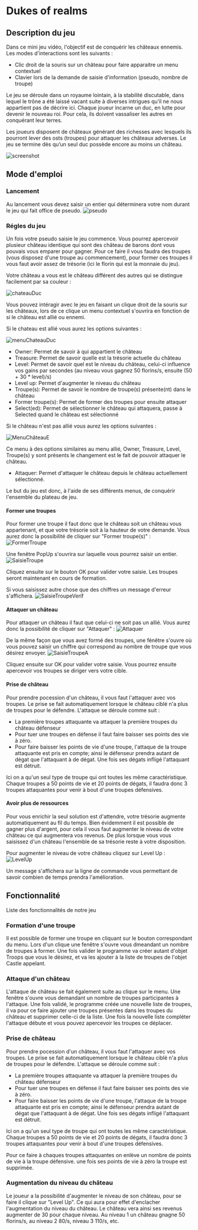 # Dukes of realms
## Description du jeu

Dans ce mini jeu vidéo, l'objectif est de conquérir les châteaux ennemis. Les modes d'interactions sont les suivants :

- Clic droit de la souris sur un château pour faire apparaitre un menu contextuel
- Clavier lors de la demande de saisie d'information (pseudo, nombre de troupe)

Le jeu se déroule dans un royaume lointain, à la stabilité discutable, dans lequel le trône a été laissé vacant suite à diverses intrigues qu’il ne nous appartient pas de décrire ici. Chaque joueur incarne un duc, en lutte pour devenir le nouveau roi. Pour cela, ils doivent vassaliser les autres en conquérant leur terres.

Les joueurs disposent de châteaux générant des richesses avec lesquels ils pourront lever des osts (troupes) pour attaquer les châteaux adverses. Le jeu se termine dès qu’un seul duc possède encore au moins un château.

 

![screenshot](images/DoRdescriptionJeu.png)


## Mode d'emploi
### Lancement

Au lancement vous devez saisir un entier qui déterminera votre nom durant le jeu qui fait office de pseudo.
![pseudo](images/DoRPseudo.png)


### Régles du jeu

Un fois votre pseudo saisie le jeu commence. Vous pourrez apercevoir plusieur château identique qui sont des château de barons dont vous pouvais vous emparer pour gagner. Pour ce faire il vous faudra des troupes (vous disposez d'une troupe au commencement), pour former ces troupes il vous faut avoir assez de trésorie (ici le florin qui est la monnaie du jeu).

Votre château a vous est le château différent des autres qui se distingue facilement par sa couleur :

![chateauDuc](images/DoRchateauDuc.png)

Vous pouvez intéragir avec le jeu en faisant un clique droit de la souris sur les châteaux, lors de ce clique un menu contextuel s'ouvrira en fonction de si le château est allié ou ennemi.

Si le chateau est allié vous aurez les options suivantes : 

![menuChateauDuc](images/DoRMenuChateauDuc.png)

- Owner: Permet de savoir à qui appartient le château
- Treasure: Permet de savoir quelle est la trésorie actuelle du château
- Level: Permet de savoir quel est le niveau du château, celui-ci influence vos gains par secondes (au niveau  vous gagnez 50 florins/s, ensuite (50 + 30 * level)/s)
- Level up: Permet d'augmenter le niveau du château
- Troupe(s): Permet de savoir le nombre de troupe(s) présente(nt) dans le château
- Former troupe(s): Permet de former des troupes pour ensuite attaquer
- Select(ed): Permet de sélectionner le château qui attaquera, passe à Selected quand le château est sélectionné

Si le château n'est pas allié vous aurez les options suivantes :

![MenuChâteauE](images/DoRMenuChateauE.png)

Ce menu à des options similaires au menu allié, Owner, Treasure, Level, Troupe(s) y sont présents le changement est le fait de pouvoir attaquer le château.

- Attaquer: Permet d'attaquer le château depuis le château actuellement sélectionné.

Le but du jeu est donc, à l'aide de ses différents menus, de conquérir l'ensemble du plateau de jeu.

#### Former une troupes 

Pour former une troupe il faut donc que le château soit un château vous appartenant, et que votre trésorie soit à la hauteur de votre demande. Vous aurez donc la possibilité de cliquer sur "Former troupe(s)" : ![FormerTroupe](images/DoRFormer.png)

Une fenêtre PopUp s'ouvrira sur laquelle vous pourrez saisir un entier. ![SaisieTroupe](images/DoRSaisieTroupe.png)

Cliquez ensuite sur le bouton OK pour valider votre saisie. Les troupes seront maintenant en cours de formation.

Si vous saisissez autre chose que des chiffres un message d'erreur s'affichera. ![SaisieTroupeVerif](images/DoRSaisieTroupeVerif.png)

#### Attaquer un château

Pour attaquer un château il faut que celui-ci ne soit pas un allié. Vous aurez donc la possibilité de cliquer sur "Attaquer" : ![Attaquer](images/DoRAttaquer.png)

De la même façon que vous avez formé des troupes, une fénêtre s'ouvre où vous pouvez saisir un chiffre qui correspond au nombre de troupe que vous désirez envoyer. ![SaisieTroupeA](images/DoRSaisieTroupeA.png)

Cliquez ensuite sur OK pour valider votre saisie. Vous pourrez ensuite apercevoir vos troupes se diriger vers votre cible.

#### Prise de château

Pour prendre pocession d'un château, il vous faut l'attaquer avec vos troupes. Le prise se fait automatiquement lorsque le château ciblé n'a plus de troupes pour le défendre. L'attaque se déroule comme suit :

- La première troupes attaquante va attaquer la première troupes du château défenseur
- Pour tuer une troupes en défense il faut faire baisser ses points des vie à zéro.
- Pour faire baisser les points de vie d'une troupe, l'attaque de la troupe attaquante est pris en compte; ainsi le défenseur prendra autant de dégat que l'attaquant à de dégat. Une fois ses dégats infligé l'attaquant est détruit.


Ici on a qu'un seul type de troupe qui ont toutes les même caractéristique. Chaque troupes a 50 points de vie et 20 points de dégats, il faudra donc 3 troupes attaquantes pour venir à bout d'une troupes défensives.

#### Avoir plus de ressources

Pour vous enrichir la seul solution est d'attendre, votre trésorie augmente automatiquement au fil du temps. Bien évidemment il est possible de gagner plus d'argent, pour cela il vous faut augmenter le niveau de votre château ce qui augmentera vos revenus. De plus lorsque vous vous saisissez d'un château l'ensemble de sa trésorie reste à votre disposition.

Pour augmenter le niveau de votre château cliquez sur Level Up : ![LevelUp](DoRLevelUp.png)

Un message s'affichera sur la ligne de commande vous permettant de savoir combien de temps prendra l'amélioration.


## Fonctionnalité

Liste des fonctionnalités de notre jeu

### Formation d'une troupe

Il est possible de former une troupe en cliquant sur le bouton correspondant du menu. Lors d'un clique une fenêtre s'ouvre vous dmeandant un nombre de troupes à former. Une fois valider le programme va créer autant d'objet Troops que vous le désirez, et va les ajouter à la liste de troupes de l'objet Castle appelant.

### Attaque d'un château

L'attaque de château se fait également suite au clique sur le menu. Une fenêtre s'ouvre vous demandant un nombre de troupes participantes à l'attaque. Une fois validé, le programme créée une nouvelle liste de troupes, il va pour ce faire ajouter une troupes présentes dans les troupes du château et supprimer celle-ci de la liste.
Une fois la nouvelle liste compléter l'attaque débute et vous pouvez apercevoir les troupes ce déplacer.

### Prise de château

Pour prendre pocession d'un château, il vous faut l'attaquer avec vos troupes. Le prise se fait automatiquement lorsque le château ciblé n'a plus de troupes pour le défendre. L'attaque se déroule comme suit :

- La première troupes attaquante va attaquer la première troupes du château défenseur
- Pour tuer une troupes en défense il faut faire baisser ses points des vie à zéro.
- Pour faire baisser les points de vie d'une troupe, l'attaque de la troupe attaquante est pris en compte; ainsi le défenseur prendra autant de dégat que l'attaquant à de dégat. Une fois ses dégats infligé l'attaquant est détruit.


Ici on a qu'un seul type de troupe qui ont toutes les même caractéristique. Chaque troupes a 50 points de vie et 20 points de dégats, il faudra donc 3 troupes attaquantes pour venir à bout d'une troupes défensives.

Pour ce faire à chaques troupes attaquantes on enlève un nombre de points de vie à la troupe défensive. une fois ses points de vie à zéro la troupe est supprimée.

### Augmentation du niveau du château

Le joueur a la possibilité d'augmenter le niveau de son château, pour se faire il clique sur "Level Up". Ce qui aura pour effet d'enclacher l'augmentation du niveau du château. Le château vera ainsi ses revenus augmenter de 30 pour chaque niveau. Au niveau 1 un château gnagne 50 florins/s, au niveau 2 80/s, niveau 3 110/s, etc.




